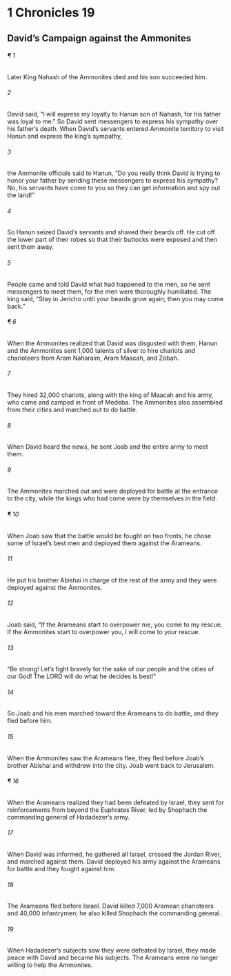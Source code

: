 # 1 Chronicles 19
## David’s Campaign against the Ammonites
###### ¶ 1
Later King Nahash of the Ammonites died and his son succeeded him.
###### 2
David said, “I will express my loyalty to Hanun son of Nahash, for his father was loyal to me.” So David sent messengers to express his sympathy over his father’s death. When David’s servants entered Ammonite territory to visit Hanun and express the king’s sympathy,
###### 3
the Ammonite officials said to Hanun, “Do you really think David is trying to honor your father by sending these messengers to express his sympathy? No, his servants have come to you so they can get information and spy out the land!”
###### 4
So Hanun seized David’s servants and shaved their beards off. He cut off the lower part of their robes so that their buttocks were exposed and then sent them away.
###### 5
People came and told David what had happened to the men, so he sent messengers to meet them, for the men were thoroughly humiliated. The king said, “Stay in Jericho until your beards grow again; then you may come back.”
###### ¶ 6
When the Ammonites realized that David was disgusted with them, Hanun and the Ammonites sent 1,000 talents of silver to hire chariots and charioteers from Aram Naharaim, Aram Maacah, and Zobah.
###### 7
They hired 32,000 chariots, along with the king of Maacah and his army, who came and camped in front of Medeba. The Ammonites also assembled from their cities and marched out to do battle.
###### 8
When David heard the news, he sent Joab and the entire army to meet them.
###### 9
The Ammonites marched out and were deployed for battle at the entrance to the city, while the kings who had come were by themselves in the field.
###### ¶ 10
When Joab saw that the battle would be fought on two fronts, he chose some of Israel’s best men and deployed them against the Arameans.
###### 11
He put his brother Abishai in charge of the rest of the army and they were deployed against the Ammonites.
###### 12
Joab said, “If the Arameans start to overpower me, you come to my rescue. If the Ammonites start to overpower you, I will come to your rescue.
###### 13
“Be strong! Let’s fight bravely for the sake of our people and the cities of our God! The LORD will do what he decides is best!”
###### 14
So Joab and his men marched toward the Arameans to do battle, and they fled before him.
###### 15
When the Ammonites saw the Arameans flee, they fled before Joab’s brother Abishai and withdrew into the city. Joab went back to Jerusalem.
###### ¶ 16
When the Arameans realized they had been defeated by Israel, they sent for reinforcements from beyond the Euphrates River, led by Shophach the commanding general of Hadadezer’s army.
###### 17
When David was informed, he gathered all Israel, crossed the Jordan River, and marched against them. David deployed his army against the Arameans for battle and they fought against him.
###### 18
The Arameans fled before Israel. David killed 7,000 Aramean charioteers and 40,000 infantrymen; he also killed Shophach the commanding general.
###### 19
When Hadadezer’s subjects saw they were defeated by Israel, they made peace with David and became his subjects. The Arameans were no longer willing to help the Ammonites.

